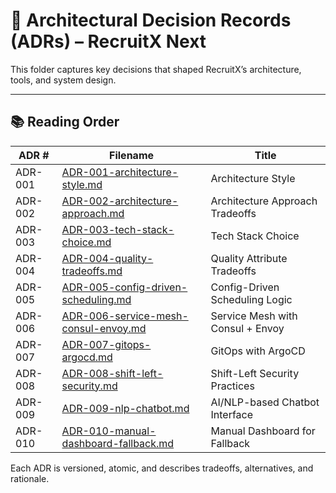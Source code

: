 # 🧾 Architectural Decision Records (ADRs) – RecruitX Next

This folder captures key decisions that shaped RecruitX’s architecture, tools, and system design.

---

## 📚 Reading Order

| ADR #   | Filename                                                                     | Title                            |
|---------|------------------------------------------------------------------------------|----------------------------------|
| ADR-001 | [ADR-001-architecture-style.md](ADR-001-architecture-style.md)               | Architecture Style               |
| ADR-002 | [ADR-002-architecture-approach.md](ADR-002-architecture-approach.md)         | Architecture Approach Tradeoffs  |
| ADR-003 | [ADR-003-tech-stack-choice.md](ADR-003-tech-stack-choice.md)                 | Tech Stack Choice                |
| ADR-004 | [ADR-004-quality-tradeoffs.md](ADR-004-quality-tradeoffs.md)                 | Quality Attribute Tradeoffs      |
| ADR-005 | [ADR-005-config-driven-scheduling.md](ADR-005-config-driven-scheduling.md)   | Config-Driven Scheduling Logic   |
| ADR-006 | [ADR-006-service-mesh-consul-envoy.md](ADR-006-service-mesh-consul-envoy.md) | Service Mesh with Consul + Envoy |
| ADR-007 | [ADR-007-gitops-argocd.md](ADR-007-gitops-argocd.md)                         | GitOps with ArgoCD               |
| ADR-008 | [ADR-008-shift-left-security.md](ADR-008-shift-left-security.md)             | Shift-Left Security Practices    |
| ADR-009 | [ADR-009-nlp-chatbot.md](ADR-009-nlp-chatbot.md)                             | AI/NLP-based Chatbot Interface   |
| ADR-010 | [ADR-010-manual-dashboard-fallback.md](ADR-010-manual-dashboard-fallback.md) | Manual Dashboard for Fallback    |

Each ADR is versioned, atomic, and describes tradeoffs, alternatives, and rationale.

